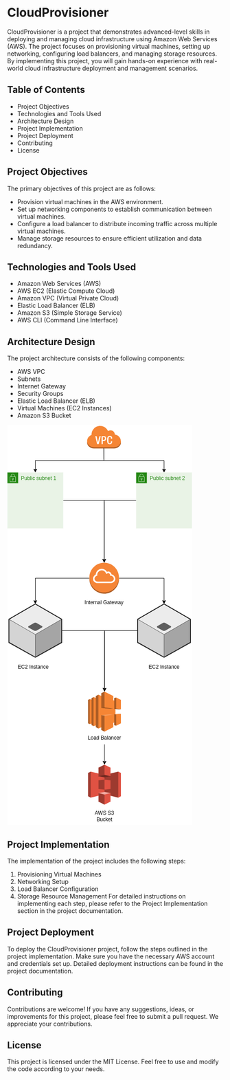 # CloudProvisioner
CloudProvisioner is a project that demonstrates advanced-level skills in deploying and managing cloud infrastructure using Amazon Web Services (AWS). The project focuses on provisioning virtual machines, setting up networking, configuring load balancers, and managing storage resources. By implementing this project, you will gain hands-on experience with real-world cloud infrastructure deployment and management scenarios.

## Table of Contents
- Project Objectives
- Technologies and Tools Used
- Architecture Design
- Project Implementation
- Project Deployment
- Contributing
- License

## Project Objectives
The primary objectives of this project are as follows:
- Provision virtual machines in the AWS environment.
- Set up networking components to establish communication between virtual machines.
- Configure a load balancer to distribute incoming traffic across multiple virtual machines.
- Manage storage resources to ensure efficient utilization and data redundancy.

## Technologies and Tools Used
- Amazon Web Services (AWS)
- AWS EC2 (Elastic Compute Cloud)
- Amazon VPC (Virtual Private Cloud)
- Elastic Load Balancer (ELB)
- Amazon S3 (Simple Storage Service)
- AWS CLI (Command Line Interface)

## Architecture Design
The project architecture consists of the following components: 
- AWS VPC
- Subnets
- Internet Gateway
- Security Groups
- Elastic Load Balancer (ELB)
- Virtual Machines (EC2 Instances)
- Amazon S3 Bucket

![Architecture Diagram](architecture.drawio.png)


## Project Implementation
The implementation of the project includes the following steps:

1. Provisioning Virtual Machines
2. Networking Setup
3. Load Balancer Configuration
4. Storage Resource Management
For detailed instructions on implementing each step, please refer to the Project Implementation section in the project documentation.

## Project Deployment
To deploy the CloudProvisioner project, follow the steps outlined in the project implementation. Make sure you have the necessary AWS account and credentials set up. Detailed deployment instructions can be found in the project documentation.

## Contributing
Contributions are welcome! If you have any suggestions, ideas, or improvements for this project, please feel free to submit a pull request. We appreciate your contributions.

## License
This project is licensed under the MIT License. Feel free to use and modify the code according to your needs.
